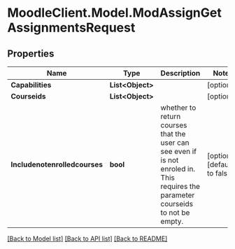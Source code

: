 # MoodleClient.Model.ModAssignGetAssignmentsRequest

## Properties

Name | Type | Description | Notes
------------ | ------------- | ------------- | -------------
**Capabilities** | **List&lt;Object&gt;** |  | [optional] 
**Courseids** | **List&lt;Object&gt;** |  | [optional] 
**Includenotenrolledcourses** | **bool** | whether to return courses that the user can see                                                                     even if is not enroled in. This requires the parameter courseids                                                                     to not be empty. | [optional] [default to false]

[[Back to Model list]](../README.md#documentation-for-models) [[Back to API list]](../README.md#documentation-for-api-endpoints) [[Back to README]](../README.md)

